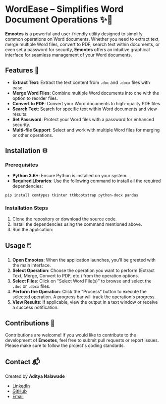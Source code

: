 
# **WordEase** – Simplifies Word Document Operations ✨📄

**Emootes** is a powerful and user-friendly utility designed to simplify common operations on Word documents. Whether you need to extract text, merge multiple Word files, convert to PDF, search text within documents, or even set a password for security, **Emootes** offers an intuitive graphical interface for seamless management of your Word documents.

## Features 🌟

- **Extract Text**: Extract the text content from `.doc` and `.docx` files with ease.
- **Merge Word Files**: Combine multiple Word documents into one with the option to reorder files.
- **Convert to PDF**: Convert your Word documents to high-quality PDF files.
- **Search Text**: Search for specific text within Word documents and view results.
- **Set Password**: Protect your Word files with a password for enhanced security.
- **Multi-file Support**: Select and work with multiple Word files for merging or other operations.

## Installation ⚙️

### Prerequisites

- **Python 3.6+**: Ensure Python is installed on your system.
- **Required Libraries**: Use the following command to install all the required dependencies:

```bash
pip install comtypes tkinter ttkbootstrap python-docx pandas
```

### Installation Steps

1. Clone the repository or download the source code.
2. Install the dependencies using the command mentioned above.
3. Run the application:


## Usage 🖱️

1. **Open Emootes**: When the application launches, you'll be greeted with the main interface.
2. **Select Operation**: Choose the operation you want to perform (Extract Text, Merge, Convert to PDF, etc.) from the operation options.
3. **Select Files**: Click on "Select Word File(s)" to browse and select the `.doc` or `.docx` files.
4. **Perform the Operation**: Click the "Process" button to execute the selected operation. A progress bar will track the operation's progress.
5. **View Results**: If applicable, view the output in a text window or receive a success notification.


## Contributions 🤝

Contributions are welcome! If you would like to contribute to the development of **Emootes**, feel free to submit pull requests or report issues. Please make sure to follow the project's coding standards.



## Contact 📬

Created by **Aditya Nalawade**  
- [LinkedIn](https://www.linkedin.com/in/aditya-nalawade-a4b081297?utm_source=share&utm_campaign=share_via&utm_content=profile&utm_medium=android_app)  
- [GitHub](https://github.com/Adiiiicodes)  
- [Email](mailto:adityacodes8@gmail.com)


